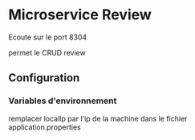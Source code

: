 # Microservice Review

Ecoute sur le port 8304

permet le CRUD review

## Configuration

### Variables d'environnement

remplacer localIp par l'ip de la machine dans le fichier application.properties